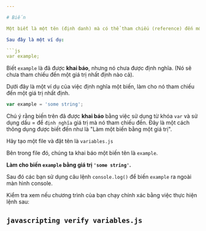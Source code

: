 ```yaml
---

# Biến

Một biết là một tên (định danh) mà có thể tham chiếu (reference) đến một giá trị nhất định. Một biến được khai báo bằng việc sử dụng từ khóa `var` theo sau là tên biến.

Sau đây là một ví dụ: 

```js
var example;
```

Biết `example` là đã được **khai báo**, nhưng nó chưa được định nghĩa. (Nó sẽ chưa tham chiếu đến một giá trị nhất định nào cả).

Dưới đây là một ví dụ của việc định nghĩa một biến, làm cho nó tham chiếu đến một giá trị nhất định.

```js
var example = 'some string';
```

Chú ý rằng biến trên đã được **khai báo** bằng việc sử dụng từ khóa `var` và sử dụng dấu = để `định nghĩa`  giá trị mà nó tham chiếu đến. Đây là một cách thông dụng được biết đến như là "Làm một biến bằng một giá trị".

Hãy tạo một file và đặt tên là `variables.js`

Bên trong file đó, chúng ta khai báo một biến tên là `example`.


**Làm cho biến `example` bằng giá trị `'some string'`.**

Sau đó các bạn sử dụng câu lệnh `console.log()` để biến `example` ra ngoài màn hình console.

Kiểm tra xem nếu chương trình của bạn chạy chính xác bằng việc thực hiện lệnh sau: 

`javascripting verify variables.js`
---
```

